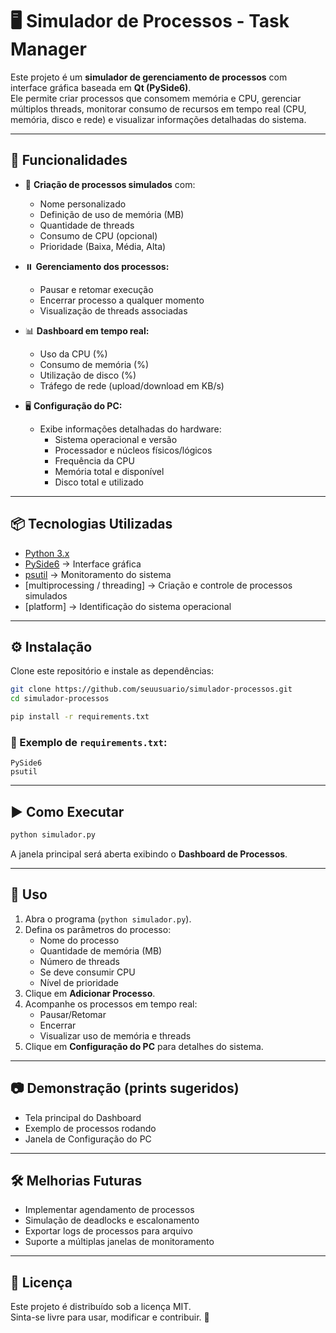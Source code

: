 # 🖥️ Simulador de Processos - Task Manager

Este projeto é um **simulador de gerenciamento de processos** com interface gráfica baseada em **Qt (PySide6)**.  
Ele permite criar processos que consomem memória e CPU, gerenciar múltiplos threads, monitorar consumo de recursos em tempo real (CPU, memória, disco e rede) e visualizar informações detalhadas do sistema.

---

## 🚀 Funcionalidades

- 📌 **Criação de processos simulados** com:
  - Nome personalizado
  - Definição de uso de memória (MB)
  - Quantidade de threads
  - Consumo de CPU (opcional)
  - Prioridade (Baixa, Média, Alta)

- ⏸️ **Gerenciamento dos processos:**
  - Pausar e retomar execução
  - Encerrar processo a qualquer momento
  - Visualização de threads associadas

- 📊 **Dashboard em tempo real:**
  - Uso da CPU (%)
  - Consumo de memória (%)
  - Utilização de disco (%)
  - Tráfego de rede (upload/download em KB/s)

- 🖥️ **Configuração do PC:**
  - Exibe informações detalhadas do hardware:
    - Sistema operacional e versão
    - Processador e núcleos físicos/lógicos
    - Frequência da CPU
    - Memória total e disponível
    - Disco total e utilizado

---

## 📦 Tecnologias Utilizadas

- [Python 3.x](https://www.python.org/)
- [PySide6](https://doc.qt.io/qtforpython/) → Interface gráfica
- [psutil](https://pypi.org/project/psutil/) → Monitoramento do sistema
- [multiprocessing / threading] → Criação e controle de processos simulados
- [platform] → Identificação do sistema operacional

---

## ⚙️ Instalação

Clone este repositório e instale as dependências:

```bash
git clone https://github.com/seuusuario/simulador-processos.git
cd simulador-processos

pip install -r requirements.txt
```

### 📄 Exemplo de `requirements.txt`:
```
PySide6
psutil
```

---

## ▶️ Como Executar

```bash
python simulador.py
```

A janela principal será aberta exibindo o **Dashboard de Processos**.

---

## 📖 Uso

1. Abra o programa (`python simulador.py`).
2. Defina os parâmetros do processo:
   - Nome do processo
   - Quantidade de memória (MB)
   - Número de threads
   - Se deve consumir CPU
   - Nível de prioridade
3. Clique em **Adicionar Processo**.
4. Acompanhe os processos em tempo real:
   - Pausar/Retomar
   - Encerrar
   - Visualizar uso de memória e threads
5. Clique em **Configuração do PC** para detalhes do sistema.

---

## 📷 Demonstração (prints sugeridos)

- Tela principal do Dashboard
- Exemplo de processos rodando
- Janela de Configuração do PC

---

## 🛠️ Melhorias Futuras

- Implementar agendamento de processos
- Simulação de deadlocks e escalonamento
- Exportar logs de processos para arquivo
- Suporte a múltiplas janelas de monitoramento

---

## 📜 Licença

Este projeto é distribuído sob a licença MIT.  
Sinta-se livre para usar, modificar e contribuir. 🚀
